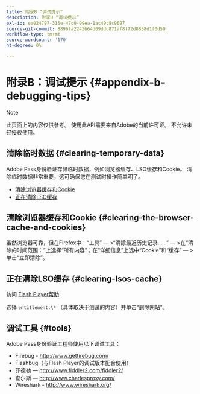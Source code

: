 ```yaml
---
title: 附录B “调试提示”
description: 附录B “调试提示”
exl-id: ea024797-315e-47c0-99ea-1ac49c8c9697
source-git-commit: 8896fa2242664d09ddd871af8f72d8858d1f0d50
workflow-type: tm+mt
source-wordcount: '170'
ht-degree: 0%

---
```


# 附录B：调试提示 {#appendix-b-debugging-tips}

>[!NOTE]
>
>此页面上的内容仅供参考。 使用此API需要来自Adobe的当前许可证。 不允许未经授权使用。


## 清除临时数据 {#clearing-temporary-data}

Adobe Pass身份验证存储临时数据，例如浏览器缓存、LSO缓存和Cookie。 清除临时数据非常重要，这可确保您在测试时操作简单明了。

- [清除浏览器缓存和Cookie](#clearing-the-browser-cache-and-cookies)
- [正在清除LSO缓存](#clearing-lsos-cache)


## 清除浏览器缓存和Cookie {#clearing-the-browser-cache-and-cookies}

虽然浏览器可靠，但在Firefox中：“工具” — \>“清除最近历史记录……” — \>在“清除的时间范围：”上选择“所有内容”；在“详细信息”上选中“Cookie”和“缓存” — \>单击“立即清除”。


## 正在清除LSO缓存 {#clearing-lsos-cache}

访问 [Flash Player帮助](http://www.macromedia.com/support/documentation/en/flashplayer/help/settings_manager07.html).

选择 ```entitlement.\*``` （具体取决于测试的内容）并单击“删除网站”。


## 调试工具 {#tools}

Adobe Pass身份验证工程师使用以下调试工具：

- Firebug - <http://www.getfirebug.com/>
- Flashbug（与Flash Player的调试版本配合使用）
- 菲德勒 —  <http://www.fiddler2.com/fiddler2/>
- 查尔斯 —  <http://www.charlesproxy.com/>
- Wireshark - <http://www.wireshark.org/>


<!--
## Related Information

- [Programmer Integration Guide](/help/authentication/programmer-integration-guide-overview.md)

- [Using Charles Proxy (Tech Note)](https://tve.zendesk.com/hc/en-us/articles/204962849-Using-Charles-Proxy)
-->
